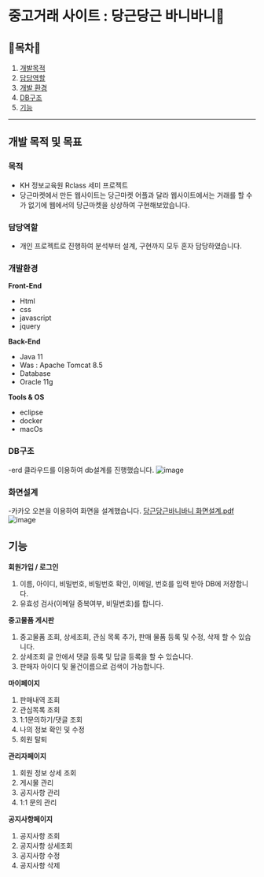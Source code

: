 # 중고거래 사이트 : 당근당근 바니바니🥕

## 🥕목차🥕
1. [개발목적](#목적)
2. [담당역할](#담당역할)
3. [개발 환경](#개발환경)
4. [DB구조](#DB구조)
5. [기능](#기능)
-----

## 개발 목적 및 목표 

### 목적
- KH 정보교육원 Rclass 세미 프로젝트
- 당근마켓에서 만든 웹사이트는 당근마켓 어플과 달라 웹사이트에서는 거래를 할 수가 없기에 웹에서의 
당근마켓을 상상하여 구현해보았습니다.   

### 담당역할 
- 개인 프로젝트로 진행하여 분석부터 설계, 구현까지 모두 혼자 담당하였습니다. 


### 개발환경 
**Front-End** 
- Html
- css 
- javascript
- jquery

**Back-End**
- Java 11 
- Was : Apache Tomcat 8.5
- Database
- Oracle 11g

**Tools & OS**
- eclipse
- docker
- macOs

### DB구조 
-erd 클라우드를 이용하여 db설계를 진행했습니다. 
![image](https://user-images.githubusercontent.com/67987230/132698321-0d7834a4-c760-4879-a56a-4dbe50fd5d6e.png)

### 화면설계 
-카카오 오븐을 이용하여 화면을 설계했습니다. 
[당근당근바니바니 화면설계.pdf](https://github.com/sehoong0429/semi_CarrotBunny/files/7138004/default.pdf)
![image](https://user-images.githubusercontent.com/67987230/132700921-679c1677-21d9-4321-a06f-a9d737279fc4.png)



## 기능
**회원가입 / 로그인**
1. 이름, 아이디, 비밀번호, 비밀번호 확인, 이메일, 번호를 입력 받아 DB에 저장합니다.
2. 유효성 검사(이메일 중복여부, 비밀번호)를 합니다. 

**중고물품 게시판**
1. 중고물품 조회, 상세조회, 관심 목록 추가, 판매 물품 등록 및 수정, 삭제 할 수 있습니다.
2. 상세조회 글 안에서 댓글 등록 및 답글 등록을 할 수 있습니다.
3. 판매자 아이디 및 물건이름으로 검색이 가능합니다. 

**마이페이지**
1. 판매내역 조회
2. 관심목록 조회 
3. 1:1문의하기/댓글 조회
4. 나의 정보 확인 및 수정 
5. 회원 탈퇴 

**관리자페이지**
1. 회원 정보 상세 조회
2. 게시물 관리
3. 공지사항 관리
4. 1:1 문의 관리

**공지사항페이지**
1. 공지사항 조회
2. 공지사항 상세조회
3. 공지사항 수정 
4. 공지사항 삭제
 
